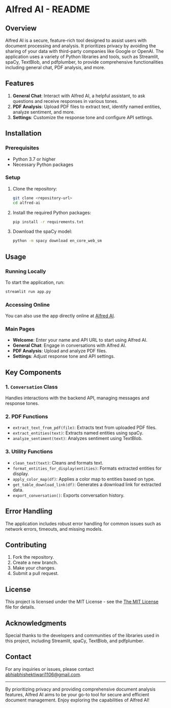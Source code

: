 # Alfred AI - README

## Overview
Alfred AI is a secure, feature-rich tool designed to assist users with document processing and analysis. It prioritizes privacy by avoiding the sharing of your data with third-party companies like Google or OpenAI. The application uses a variety of Python libraries and tools, such as Streamlit, spaCy, TextBlob, and pdfplumber, to provide comprehensive functionalities including general chat, PDF analysis, and more.

## Features
1. **General Chat**: Interact with Alfred AI, a helpful assistant, to ask questions and receive responses in various tones.
2. **PDF Analysis**: Upload PDF files to extract text, identify named entities, analyze sentiment, and more.
3. **Settings**: Customize the response tone and configure API settings.

## Installation

### Prerequisites
- Python 3.7 or higher
- Necessary Python packages

### Setup

1. Clone the repository:
    ```bash
    git clone <repository-url>
    cd alfred-ai
    ```

2. Install the required Python packages:
    ```bash
    pip install -r requirements.txt
    ```

3. Download the spaCy model:
    ```bash
    python -m spacy download en_core_web_sm
    ```

## Usage

### Running Locally
To start the application, run:
```bash
streamlit run app.py
```

### Accessing Online
You can also use the app directly online at [Alfred AI](https://alfredai.streamlit.app).

### Main Pages
- **Welcome**: Enter your name and API URL to start using Alfred AI.
- **General Chat**: Engage in conversations with Alfred AI.
- **PDF Analysis**: Upload and analyze PDF files.
- **Settings**: Adjust response tone and API settings.

## Key Components

### 1. `Conversation` Class
Handles interactions with the backend API, managing messages and response tones.

### 2. PDF Functions
- `extract_text_from_pdf(file)`: Extracts text from uploaded PDF files.
- `extract_entities(text)`: Extracts named entities using spaCy.
- `analyze_sentiment(text)`: Analyzes sentiment using TextBlob.

### 3. Utility Functions
- `clean_text(text)`: Cleans and formats text.
- `format_entities_for_display(entities)`: Formats extracted entities for display.
- `apply_color_map(df)`: Applies a color map to entities based on type.
- `get_table_download_link(df)`: Generates a download link for extracted data.
- `export_conversation()`: Exports conversation history.

## Error Handling
The application includes robust error handling for common issues such as network errors, timeouts, and missing models.

## Contributing
1. Fork the repository.
2. Create a new branch.
3. Make your changes.
4. Submit a pull request.

## License
This project is licensed under the MIT License - see the [The MIT License](https://opensource.org/license/mit) file for details.

## Acknowledgments
Special thanks to the developers and communities of the libraries used in this project, including Streamlit, spaCy, TextBlob, and pdfplumber.

## Contact
For any inquiries or issues, please contact [abhiabhishektiwari1106@gmail.com](mailto:abhiabhishektiwari1106@gmail.com).

---

By prioritizing privacy and providing comprehensive document analysis features, Alfred AI aims to be your go-to tool for secure and efficient document management. Enjoy exploring the capabilities of Alfred AI!
